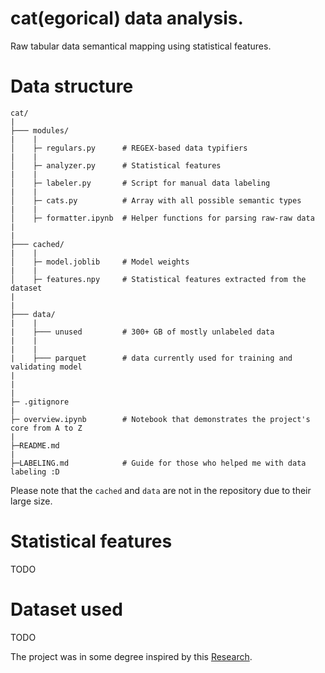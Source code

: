 # cat(egorical) data analysis.

Raw tabular data semantical mapping using statistical features.

# Data structure
```
cat/
|
├─── modules/
|    |
│    ├─ regulars.py      # REGEX-based data typifiers
|    |
│    ├─ analyzer.py      # Statistical features
|    |
│    ├─ labeler.py       # Script for manual data labeling
|    |
│    ├─ cats.py          # Array with all possible semantic types
|    |
│    ├─ formatter.ipynb  # Helper functions for parsing raw-raw data
|
|
├─── cached/
|    |
│    ├─ model.joblib     # Model weights
|    |
│    ├─ features.npy     # Statistical features extracted from the dataset
|
|
├─── data/
|    |
|    ├─── unused         # 300+ GB of mostly unlabeled data
|    |
|    |
|    ├─── parquet        # data currently used for training and validating model
|    
|
|
├─ .gitignore
|
├─ overview.ipynb        # Notebook that demonstrates the project's core from A to Z
|
├─README.md
|
├─LABELING.md            # Guide for those who helped me with data labeling :D
```

Please note that the `cached` and `data` are not in the repository due to their large size.

# Statistical features 
TODO

# Dataset used
TODO

The project was in some degree inspired by this [Research](https://arxiv.org/pdf/1905.10688.pdf).
